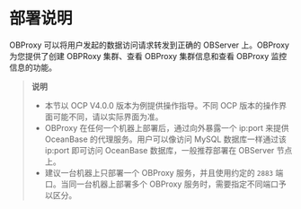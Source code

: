 # 部署说明

OBProxy 可以将用户发起的数据访问请求转发到正确的 OBServer 上。OBProxy 为您提供了创建 OBPRoxy 集群、查看 OBProxy 集群信息和查看 OBProxy 监控信息的功能。

>**说明**
>
>* 本节以 OCP V4.0.0 版本为例提供操作指导。不同 OCP 版本的操作界面可能不同，请以实际界面为准。
>* OBProxy 在任何一个机器上部署后，通过向外暴露一个 ip:port 来提供 OceanBase 的代理服务。用户可以像访问 MySQL 数据库一样通过该 ip:port 即可访问 OceanBase 数据库，一般推荐部署在 OBServer 节点上。
>* 建议一台机器上只部署一个 OBProxy 服务，并且使用约定的 `2883` 端口。当同一台机器上部署多个 OBProxy 服务时，需要指定不同端口予以区分。
